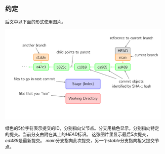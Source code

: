 
## 约定

后文中以下面的形式使用图片。

![](../../images/visual-git-guide/conventions.svg.png)

绿色的5位字符表示提交的ID，分别指向父节点。分支用橘色显示，分别指向特定的提交。当前分支由附在其上的*HEAD*标识。
这张图片里显示最后5次提交，*ed489*是最新提交。
*main*分支指向此次提交，另一个*stable*分支指向祖父提交节点。
